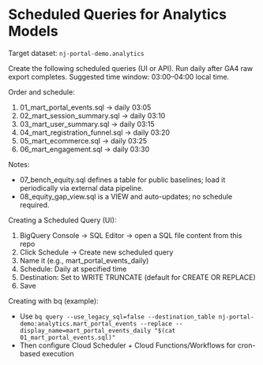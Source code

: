 # Scheduled Queries for Analytics Models

Target dataset: `nj-portal-demo.analytics`

Create the following scheduled queries (UI or API). Run daily after GA4 raw export completes. Suggested time window: 03:00–04:00 local time.

Order and schedule:
1. 01_mart_portal_events.sql → daily 03:05
2. 02_mart_session_summary.sql → daily 03:10
3. 03_mart_user_summary.sql → daily 03:15
4. 04_mart_registration_funnel.sql → daily 03:20
5. 05_mart_ecommerce.sql → daily 03:25
6. 06_mart_engagement.sql → daily 03:30

Notes:
- 07_bench_equity.sql defines a table for public baselines; load it periodically via external data pipeline.
- 08_equity_gap_view.sql is a VIEW and auto-updates; no schedule required.

Creating a Scheduled Query (UI):
1) BigQuery Console → SQL Editor → open a SQL file content from this repo
2) Click Schedule → Create new scheduled query
3) Name it (e.g., mart_portal_events_daily)
4) Schedule: Daily at specified time
5) Destination: Set to WRITE TRUNCATE (default for CREATE OR REPLACE)
6) Save

Creating with bq (example):
- Use `bq query --use_legacy_sql=false --destination_table nj-portal-demo:analytics.mart_portal_events --replace --display_name=mart_portal_events_daily "$(cat 01_mart_portal_events.sql)"`
- Then configure Cloud Scheduler + Cloud Functions/Workflows for cron-based execution
